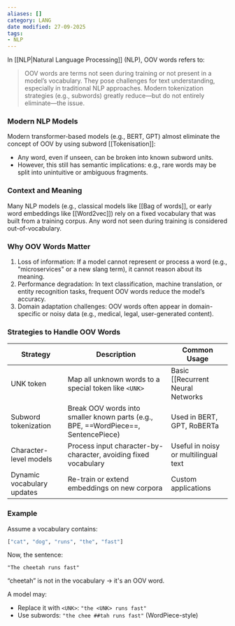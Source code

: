```yaml
---
aliases: []
category: LANG
date modified: 27-09-2025
tags:
- NLP
---
```

In [[NLP|Natural Language Processing]] (NLP), OOV words refers to:

> OOV words are terms not seen during training or not present in a model’s vocabulary. They pose challenges for text understanding, especially in traditional NLP approaches. Modern tokenization strategies (e.g., subwords) greatly reduce—but do not entirely eliminate—the issue.
### Modern NLP Models

Modern transformer-based models (e.g., BERT, GPT) almost eliminate the concept of OOV by using subword [[Tokenisation]]:
- Any word, even if unseen, can be broken into known subword units.
- However, this still has semantic implications: e.g., rare words may be split into unintuitive or ambiguous fragments.

### Context and Meaning

Many NLP models (e.g., classical models like [[Bag of words]], or early word embeddings like [[Word2vec]]) rely on a fixed vocabulary that was built from a training corpus. Any word not seen during training is considered out-of-vocabulary.
### Why OOV Words Matter

1. Loss of information: If a model cannot represent or process a word (e.g., "microservices" or a new slang term), it cannot reason about its meaning.
2. Performance degradation: In text classification, machine translation, or entity recognition tasks, frequent OOV words reduce the model’s accuracy.
3. Domain adaptation challenges: OOV words often appear in domain-specific or noisy data (e.g., medical, legal, user-generated content).
### Strategies to Handle OOV Words

| Strategy                   | Description                                                                        | Common Usage                         |
| -------------------------- | ---------------------------------------------------------------------------------- | ------------------------------------ |
| UNK token                  | Map all unknown words to a special token like `<UNK>`                              | Basic [[Recurrent Neural Networks|RNN]] models, early NLP          |
| Subword tokenization       | Break OOV words into smaller known parts (e.g., BPE, ==WordPiece==, SentencePiece) | Used in BERT, GPT, RoBERTa           |
| Character-level models     | Process input character-by-character, avoiding fixed vocabulary                    | Useful in noisy or multilingual text |
| Dynamic vocabulary updates | Re-train or extend embeddings on new corpora                                       | Custom applications                  |
### Example

Assume a vocabulary contains:

```python
["cat", "dog", "runs", "the", "fast"]
```

Now, the sentence:

```text
"The cheetah runs fast"
```

 “cheetah” is not in the vocabulary → it's an OOV word.
 
 A model may:

   - Replace it with `<UNK>`: `"the <UNK> runs fast"`
   - Use subwords: `"the chee ##tah runs fast"` (WordPiece-style)




